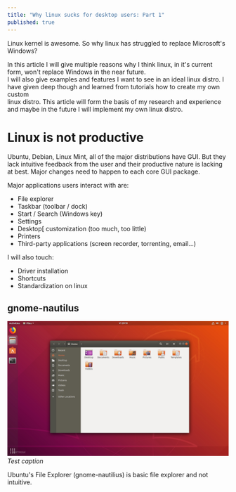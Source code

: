 ```yaml
---
title: "Why linux sucks for desktop users: Part 1"
published: true
---
```


Linux kernel is awesome. So why linux has struggled to replace Microsoft's Windows?


In this article I will give multiple reasons why I think linux, in it's current form, won't replace Windows in the near future.\
I will also give examples and features I want to see in an ideal linux distro. I have given deep though and learned from tutorials how to create my own custom\
linux distro. This article will form the basis of my research and experience and maybe in the future I will implement my own linux distro.

# [](#header-1)Linux is not productive


Ubuntu, Debian, Linux Mint, all of the major distributions have GUI. But they lack intuitive feedback from the user and their productive nature is lacking at best. Major changes need to happen to each core GUI package.


Major applications users interact with are:

* File explorer
* Taskbar (toolbar / dock)
* Start / Search (Windows key)
* Settings
* Desktop[ customization (too much, too little)
* Printers
* Third-party applications (screen recorder, torrenting, email...)

<!-- 
Return to desktop button (in Windows taskbar right-most)
-->
I will also touch:


* Driver installation
* Shortcuts
* Standardization on linux

## [](#header-2)gnome-nautilus

![](/assets/2020-7-16/gnome-3-30-will-bring-a-better-flatpak-experience-to-the-nautilus-file-manager-522142-2.jpg)
*Test caption*

Ubuntu's File Explorer (gnome-nautilius) is basic file explorer and not intuitive.

